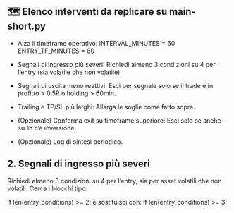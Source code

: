 ## 🗺️ Elenco interventi da replicare su main-short.py

- Alza il timeframe operativo: 
INTERVAL_MINUTES = 60 
ENTRY_TF_MINUTES = 60

- Segnali di ingresso più severi: 
Richiedi almeno 3 condizioni su 4 per l’entry (sia volatile che non volatile). 

- Segnali di uscita meno reattivi: 
Esci per segnale solo se il trade è in profitto > 0.5R o holding > 60min.

- Trailing e TP/SL più larghi: 
Allarga le soglie come fatto sopra.

- (Opzionale) Conferma exit su timeframe superiore: 
Esci solo se anche su 1h c’è inversione.

- (Opzionale) Log di sintesi periodico.

## 2. Segnali di ingresso più severi

Richiedi almeno 3 condizioni su 4 per l’entry, sia per asset volatili che non volatili. 
Cerca i blocchi tipo: 
 
if len(entry_conditions) >= 2: 
e sostituisci con: 
if len(entry_conditions) >= 3: